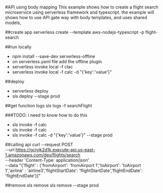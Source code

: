 #API using body mapping
This example shows how to create a flight search microservice using serverless framework and typescript.
the example will shows how to use API gate way with body templates, and uses shared models, 

##create app
serverless create --template aws-nodejs-typescript -p flight-search


##run locally
- npm install --save-dev serverless-offline
- on serverless.yaml file add the offline plugin
- serverless invoke local -f clac
- serverless invoke local -f calc -d "{'key':'value'}"


##deploy
- serverless deploy
- sls deploy --stage prod

##get function logs
sls logs -f searchFlight

###TODO: i need to know how to do this
- sls invoke -f calc
- sls invoke -f calc 
- sls invoke -f calc -d "{'key':'value'}" --stage prod


##calling api
curl --request POST \
  --url https://gciyjk2d1k.execute-api.us-east-1.amazonaws.com/dev/flights/search \
  --header 'Content-Type: application/json' \
  --data "{'flight' : {'fromAirport': 'fromAirport 1','toAirport': 'toAirport 1','airline' : 'airline3','flightStartDate': 'flightStartDate','flightEndDate': 'flightEndDate'}}"


##remove
sls remove 
sls remove --stage prod
